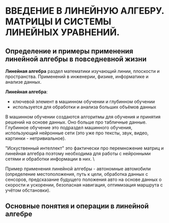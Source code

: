# ВВЕДЕНИЕ В ЛИНЕЙНУЮ АЛГЕБРУ. МАТРИЦЫ И СИСТЕМЫ ЛИНЕЙНЫХ УРАВНЕНИЙ.
## Определение и примеры применения линейной алгебры в повседневной жизни
**Линейная алгебра** раздел математики изучающий линии, плоскости и пространства. Применений в инженерии, физике, информатике и анализе данных.

**Линейная алгебра**:
- ключевой элемент в машинном обучении и глубинном обучении
- используется для обработки и анализа больших объёмов данных

В машинном обучении создаются алгоритмы для обучения и принятия решений на основе данных. Оно больше про табличные данные.
Глубинное обучение это подраздел машинного обучения, использующий нейронные сети (это уже про тексты, звук, видео, картинки - нетривиальное).

"Искуственный интеллект" это фактически про перемножение матриц и линейная алгебра поэтому необходима для работы с нейронными сетями и обработки информации в них. \

Пример применения линейной алгебры - автономные автомобили (определение местоположения, путь к цели, обработка данных с сенсоров, 
предсказание будущего положения авто на основе данных о скорости и ускорении, безопасная навигация, оптимизация маршрута с учётом обстановки).

## Основные понятия и операции в линейной алгебре
